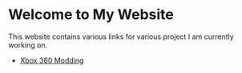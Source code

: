 # Welcome to My Website

This website contains various links for various project I am currently working on.

* [Xbox 360 Modding](xbox360Modding.md)
<!--- * [List of Jetbrains Plugins](jetbrainsPlugins.md)
* [Python Information](pythonStuff.md)
* [Text Editors & IDEs](textEditorsAndIdes.md)
* [Useful Markdown Stuff](usefulMarkdownStuff.md)
* [List of Ignore File Generator (JetBrains .ignore Plugin) Options to Use by Default](ignoreFileGeneratorList.md)
* [Fix for the `npm run watch` loop issue](saasFixedWatchLoop.md)
* [Other](other.md) -->
